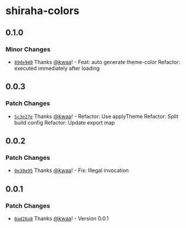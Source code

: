 # shiraha-colors

## 0.1.0

### Minor Changes

- [`89de940`](https://github.com/importantimport/shiraha/commit/89de940bd07843e7376a5add33a5bc0d585e2ccc) Thanks [@kwaa](https://github.com/kwaa)! - Feat: auto generate theme-color
  Refactor: executed immediately after loading

## 0.0.3

### Patch Changes

- [`5c3e27e`](https://github.com/importantimport/shiraha/commit/5c3e27e3ab45890f8e551043c66926396c836623) Thanks [@kwaa](https://github.com/kwaa)! - Refactor: Use applyTheme
  Refactor: Split build config
  Refactor: Update export map

## 0.0.2

### Patch Changes

- [`0e30e95`](https://github.com/importantimport/shiraha/commit/0e30e955a612eccc69e01bbeeaabff9a88f8d920) Thanks [@kwaa](https://github.com/kwaa)! - Fix: Illegal invocation

## 0.0.1

### Patch Changes

- [`0ad26a8`](https://github.com/importantimport/shiraha/commit/0ad26a8d9612197f5b9e020f265acf686b57c0d1) Thanks [@kwaa](https://github.com/kwaa)! - Version 0.0.1

